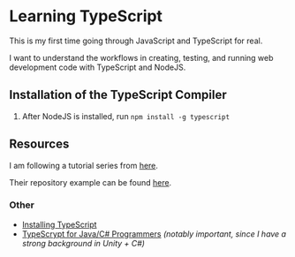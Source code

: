 # Learning TypeScript

This is my first time going through JavaScript and TypeScript for real.

I want to understand the workflows in creating, testing, and running web development code with TypeScript and NodeJS.

## Installation of the TypeScript Compiler

1. After NodeJS is installed, run `npm install -g typescript`

## Resources

I am following a tutorial series from [here](https://www.youtube.com/watch?v=2pZmKW9-I_k&list=PL4cUxeGkcC9gUgr39Q_yD6v-bSyMwKPUI). 

Their repository example can be found [here](https://github.com/iamshaunjp/typescript-tutorial).

### Other

- [Installing TypeScript](https://www.typescriptlang.org/download)
- [TypeScrypt for Java/C# Programmers](https://www.typescriptlang.org/docs/handbook/typescript-in-5-minutes-oop.html) _(notably important, since I have a strong background in Unity + C#)_
